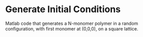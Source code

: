 # Generate Initial Conditions
Matlab code that generates a N-monomer polymer in a random configuration, with first monomer at (0,0,0), on a square lattice.
